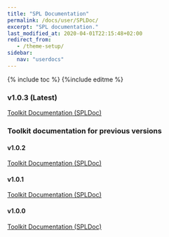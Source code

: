 ```yaml
---
title: "SPL Documentation"
permalink: /docs/user/SPLDoc/
excerpt: "SPL documentation."
last_modified_at: 2020-04-01T22:15:48+02:00
redirect_from:
   - /theme-setup/
sidebar:
   nav: "userdocs"
---
```

{% include toc %}
{%include editme %}

### v1.0.3 (Latest)

[Toolkit Documentation (SPLDoc)](/streamsx.cppws/doc/spldoc/html/)

### Toolkit documentation for previous versions

#### v1.0.2

[Toolkit Documentation (SPLDoc)](/streamsx.cppws/doc/v1.0.2/spldoc/html/)

#### v1.0.1

[Toolkit Documentation (SPLDoc)](/streamsx.cppws/doc/v1.0.1/spldoc/html/)

#### v1.0.0

[Toolkit Documentation (SPLDoc)](/streamsx.cppws/doc/v1.0.0/spldoc/html/)

